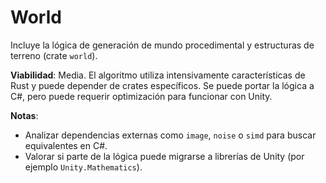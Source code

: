 # World

Incluye la lógica de generación de mundo procedimental y estructuras de terreno (crate `world`).

**Viabilidad**: Media. El algoritmo utiliza intensivamente características de Rust y puede depender de crates específicos. Se puede portar la lógica a C#, pero puede requerir optimización para funcionar con Unity.

**Notas**:
- Analizar dependencias externas como `image`, `noise` o `simd` para buscar equivalentes en C#.
- Valorar si parte de la lógica puede migrarse a librerías de Unity (por ejemplo `Unity.Mathematics`).
